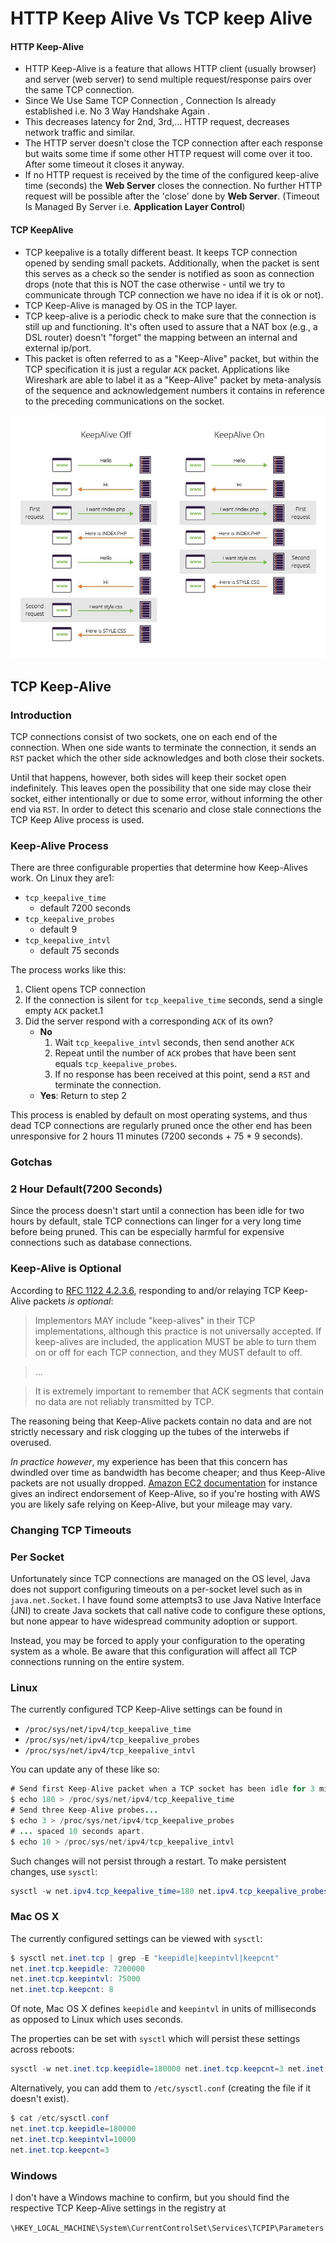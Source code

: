 # HTTP Keep Alive Vs TCP keep Alive

#### HTTP Keep-Alive

* HTTP Keep-Alive is a feature that allows HTTP client (usually browser) and server (web server) to send multiple request/response pairs over the same TCP connection.&#x20;
* Since We Use Same TCP Connection , Connection Is already established i.e. No 3 Way Handshake Again .&#x20;
* This decreases latency for 2nd, 3rd,... HTTP request, decreases network traffic and similar.
* The HTTP server doesn't close the TCP connection after each response but waits some time if some other HTTP request will come over it too. After some timeout it closes it anyway.
* If no HTTP request is received by the time of the configured keep-alive time (seconds) the **Web Server** closes the connection. No further HTTP request will be possible after the 'close' done by **Web Server**. (Timeout Is Managed By Server i.e. **Application Layer Control**)

#### TCP KeepAlive

* TCP keepalive is a totally different beast. It keeps TCP connection opened by sending small packets. Additionally, when the packet is sent this serves as a check so the sender is notified as soon as connection drops (note that this is NOT the case otherwise - until we try to communicate through TCP connection we have no idea if it is ok or not).
* TCP Keep-Alive is managed by OS in the TCP layer.
* TCP keep-alive is a periodic check to make sure that the connection is still up and functioning. It's often used to assure that a NAT box (e.g., a DSL router) doesn't "forget" the mapping between an internal and external ip/port.
* This packet is often referred to as a "Keep-Alive" packet, but within the TCP specification it is just a regular `ACK` packet. Applications like Wireshark are able to label it as a "Keep-Alive" packet by meta-analysis of the sequence and acknowledgement numbers it contains in reference to the preceding communications on the socket.

![HTTP Keep-Alive](../.gitbook/assets/4zokr.jpeg)

## &#x20;TCP Keep-Alive

### Introduction

TCP connections consist of two sockets, one on each end of the connection. When one side wants to terminate the connection, it sends an `RST` packet which the other side acknowledges and both close their sockets.

Until that happens, however, both sides will keep their socket open indefinitely. This leaves open the possibility that one side may close their socket, either intentionally or due to some error, without informing the other end via `RST`. In order to detect this scenario and close stale connections the TCP Keep Alive process is used.

### Keep-Alive Process

There are three configurable properties that determine how Keep-Alives work. On Linux they are1:

* `tcp_keepalive_time`
  * default 7200 seconds
* `tcp_keepalive_probes`
  * default 9
* `tcp_keepalive_intvl`
  * default 75 seconds

The process works like this:

1. Client opens TCP connection
2. If the connection is silent for `tcp_keepalive_time` seconds, send a single empty `ACK` packet.1
3. Did the server respond with a corresponding `ACK` of its own?
   * **No**
     1. Wait `tcp_keepalive_intvl` seconds, then send another `ACK`
     2. Repeat until the number of `ACK` probes that have been sent equals `tcp_keepalive_probes`.
     3. If no response has been received at this point, send a `RST` and terminate the connection.
   * **Yes**: Return to step 2

This process is enabled by default on most operating systems, and thus dead TCP connections are regularly pruned once the other end has been unresponsive for 2 hours 11 minutes (7200 seconds + 75 \* 9 seconds).

### Gotchas

### 2 Hour Default(7200 Seconds)

Since the process doesn't start until a connection has been idle for two hours by default, stale TCP connections can linger for a very long time before being pruned. This can be especially harmful for expensive connections such as database connections.

### Keep-Alive is Optional

According to [RFC 1122 4.2.3.6](http://www.freesoft.org/CIE/RFC/1122/114.htm), responding to and/or relaying TCP Keep-Alive packets _is optional_:

> Implementors MAY include "keep-alives" in their TCP implementations, although this practice is not universally accepted. If keep-alives are included, the application MUST be able to turn them on or off for each TCP connection, and they MUST default to off.

> ...

> It is extremely important to remember that ACK segments that contain no data are not reliably transmitted by TCP.

The reasoning being that Keep-Alive packets contain no data and are not strictly necessary and risk clogging up the tubes of the interwebs if overused.

_In practice however_, my experience has been that this concern has dwindled over time as bandwidth has become cheaper; and thus Keep-Alive packets are not usually dropped. [Amazon EC2 documentation](http://docs.aws.amazon.com/redshift/latest/mgmt/configure-jdbc-options.html) for instance gives an indirect endorsement of Keep-Alive, so if you're hosting with AWS you are likely safe relying on Keep-Alive, but your mileage may vary.

### Changing TCP Timeouts

### Per Socket

Unfortunately since TCP connections are managed on the OS level, Java does not support configuring timeouts on a per-socket level such as in `java.net.Socket`. I have found some attempts3 to use Java Native Interface (JNI) to create Java sockets that call native code to configure these options, but none appear to have widespread community adoption or support.

Instead, you may be forced to apply your configuration to the operating system as a whole. Be aware that this configuration will affect all TCP connections running on the entire system.

### Linux

The currently configured TCP Keep-Alive settings can be found in

* `/proc/sys/net/ipv4/tcp_keepalive_time`
* `/proc/sys/net/ipv4/tcp_keepalive_probes`
* `/proc/sys/net/ipv4/tcp_keepalive_intvl`

You can update any of these like so:

```java
# Send first Keep-Alive packet when a TCP socket has been idle for 3 minutes
$ echo 180 > /proc/sys/net/ipv4/tcp_keepalive_time
# Send three Keep-Alive probes...
$ echo 3 > /proc/sys/net/ipv4/tcp_keepalive_probes
# ... spaced 10 seconds apart.
$ echo 10 > /proc/sys/net/ipv4/tcp_keepalive_intvl
```

Such changes will not persist through a restart. To make persistent changes, use `sysctl`:

```java
sysctl -w net.ipv4.tcp_keepalive_time=180 net.ipv4.tcp_keepalive_probes=3 net.ipv4.tcp_keepalive_intvl=10
```

### Mac OS X

The currently configured settings can be viewed with `sysctl`:

```java
$ sysctl net.inet.tcp | grep -E "keepidle|keepintvl|keepcnt"
net.inet.tcp.keepidle: 7200000
net.inet.tcp.keepintvl: 75000
net.inet.tcp.keepcnt: 8
```

Of note, Mac OS X defines `keepidle` and `keepintvl` in units of milliseconds as opposed to Linux which uses seconds.

The properties can be set with `sysctl` which will persist these settings across reboots:

```java
sysctl -w net.inet.tcp.keepidle=180000 net.inet.tcp.keepcnt=3 net.inet.tcp.keepintvl=10000
```

Alternatively, you can add them to `/etc/sysctl.conf` (creating the file if it doesn't exist).

```java
$ cat /etc/sysctl.conf
net.inet.tcp.keepidle=180000
net.inet.tcp.keepintvl=10000
net.inet.tcp.keepcnt=3
```

### Windows

I don't have a Windows machine to confirm, but you should find the respective TCP Keep-Alive settings in the registry at

`\HKEY_LOCAL_MACHINE\System\CurrentControlSet\Services\TCPIP\Parameters`
